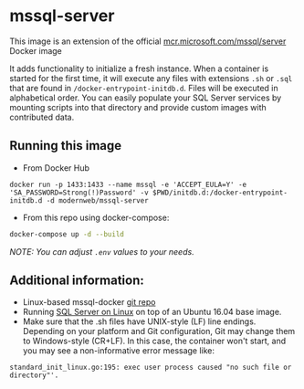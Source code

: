 # mssql-server

This image is an extension of the official [mcr.microsoft.com/mssql/server](https://hub.docker.com/_/microsoft-mssql-server) Docker image

It adds functionality to initialize a fresh instance. When a container is started for the first time, it will execute any files with extensions `.sh` or `.sql` that are found in `/docker-entrypoint-initdb.d`. Files will be executed in alphabetical order. You can easily populate your SQL Server services by mounting scripts into that directory and provide custom images with contributed data.

## Running this image

* From Docker Hub

```
docker run -p 1433:1433 --name mssql -e 'ACCEPT_EULA=Y' -e 'SA_PASSWORD=Strong(!)Password' -v $PWD/initdb.d:/docker-entrypoint-initdb.d -d modernweb/mssql-server
```

* From this repo using docker-compose:

```bash
docker-compose up -d --build
```

_NOTE: You can adjust `.env` values to your needs._

## Additional information:

 * Linux-based mssql-docker [git repo](https://github.com/microsoft/mssql-docker/tree/master/linux)
 * Running [SQL Server on Linux](https://docs.microsoft.com/en-us/sql/linux/) on top of an Ubuntu 16.04 base image.
 * Make sure that the .sh files have UNIX-style (LF) line endings. Depending on your platform and Git configuration, Git may change them to Windows-style (CR+LF). In this case, the container won't start, and you may see a non-informative error message like: 
 ```
 standard_init_linux.go:195: exec user process caused "no such file or directory"'.
```
